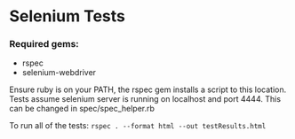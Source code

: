 # Selenium Tests

### Required gems:
  * rspec
  * selenium-webdriver

Ensure ruby is on your PATH, the rspec gem installs a script to this location. Tests assume selenium server is running on localhost and port 4444. This can be changed in spec/spec_helper.rb

To run all of the tests:
`rspec . --format html --out testResults.html`
